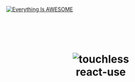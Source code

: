 [![Everything Is AWESOME](https://yt-embed.herokuapp.com/embed?v=0LxthQ_MhsY)](https://www.youtube.com/watch?v=0LxthQ_MhsY "Everything Is AWESOME")
<div align="center">
  <h1>
    <br/>
    <br/>
   <img src="https://hackster.imgix.net/uploads/attachments/1091416/_SgQrcfz935.blob?auto=compress%2Cformat&w=900&h=675&fit=min" alt="touchless"/>
    <br />
    react-use
    <br />
    <br />
    <br />
    <br />
  </h1>
  </div>
